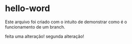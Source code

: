# hello-word

Este arquivo foi criado com o intuito de demonstrar como é o funcionamento de um branch.

feita uma alteração!
segunda alteração!
